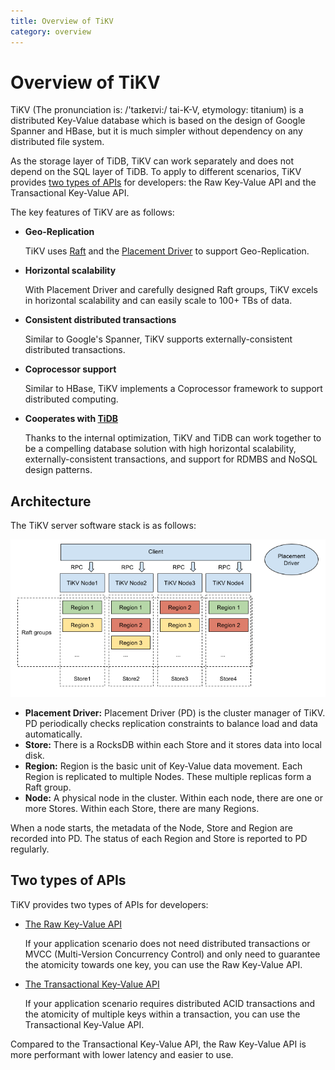 ```yaml
---
title: Overview of TiKV
category: overview
---
```


# Overview of TiKV

TiKV (The pronunciation is: /'taɪkeɪvi:/ tai-K-V, etymology: titanium) is a distributed Key-Value database which is based on the design of Google Spanner and HBase, but it is much simpler without dependency on any distributed file system.

As the storage layer of TiDB, TiKV can work separately and does not depend on the SQL layer of TiDB. To apply to different scenarios, TiKV provides [two types of APIs](#two-types-of-apis) for developers: the Raw Key-Value API and the Transactional Key-Value API.

The key features of TiKV are as follows:

- **Geo-Replication**

    TiKV uses [Raft](http://raft.github.io/) and the [Placement Driver](https://github.com/pingcap/pd/) to support Geo-Replication.

- **Horizontal scalability**

    With Placement Driver and carefully designed Raft groups, TiKV excels in horizontal scalability and can easily scale to 100+ TBs of data.

- **Consistent distributed transactions**

    Similar to Google's Spanner, TiKV supports externally-consistent distributed transactions.

- **Coprocessor support**

    Similar to HBase, TiKV implements a Coprocessor framework to support distributed computing.

- **Cooperates with [TiDB](https://github.com/pingcap/tidb)**

    Thanks to the internal optimization, TiKV and TiDB can work together to be a compelling database solution with high horizontal scalability, externally-consistent transactions, and support for RDMBS and NoSQL design patterns.

## Architecture

The TiKV server software stack is as follows:

![The TiKV software stack](../media/tikv_stack.png)

- **Placement Driver:** Placement Driver (PD) is the cluster manager of TiKV. PD periodically checks replication constraints to balance load and data automatically.
- **Store:** There is a RocksDB within each Store and it stores data into local disk.
- **Region:** Region is the basic unit of Key-Value data movement. Each Region is replicated to multiple Nodes. These multiple replicas form a Raft group.
- **Node:** A physical node in the cluster. Within each node, there are one or more Stores. Within each Store, there are many Regions.

When a node starts, the metadata of the Node, Store and Region are recorded into PD. The status of each Region and Store is reported to PD regularly.

## Two types of APIs

TiKV provides two types of APIs for developers:

- [The Raw Key-Value API](go-client-api.md#try-the-raw-key-value-api)

    If your application scenario does not need distributed transactions or MVCC (Multi-Version Concurrency Control) and only need to guarantee the atomicity towards one key, you can use the Raw Key-Value API.

- [The Transactional Key-Value API](go-client-api.md#try-the-transactional-key-value-api)

    If your application scenario requires distributed ACID transactions and the atomicity of multiple keys within a transaction, you can use the Transactional Key-Value API.

Compared to the Transactional Key-Value API, the Raw Key-Value API is more performant with lower latency and easier to use.